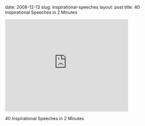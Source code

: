 date: 2008-12-13
slug: inspirational-speeches
layout: post
title: 40 Inspirational Speeches in 2 Minutes


<iframe width="400" height="300" src="http://www.youtube.com/embed/d6wRkzCW5qI?wmode=transparent&autohide=1&egm=0&hd=1&iv_load_policy=3&modestbranding=1&rel=0&showinfo=0&showsearch=0" frameborder="0" allowfullscreen></iframe><p>40 Inspirational Speeches in 2 Minutes</p>
